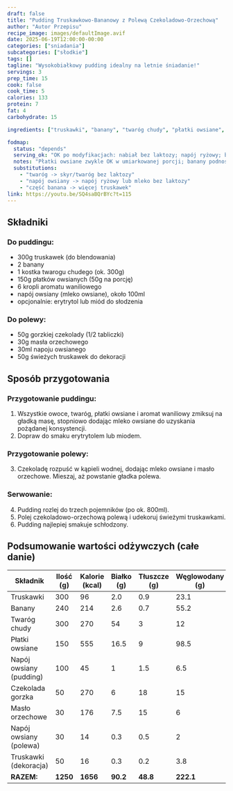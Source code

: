 ```yaml
---
draft: false
title: "Pudding Truskawkowo-Bananowy z Polewą Czekoladowo-Orzechową"
author: "Autor Przepisu"
recipe_image: images/defaultImage.avif
date: 2025-06-19T12:00:00-00:00
categories: ["sniadania"]
subcategories: ["słodkie"]
tags: []
tagline: "Wysokobiałkowy pudding idealny na letnie śniadanie!"
servings: 3
prep_time: 15
cook: false
cook_time: 5
calories: 133
protein: 7
fat: 4
carbohydrate: 15

ingredients: ["truskawki", "banany", "twaróg chudy", "płatki owsiane", "napój owsiany", "miód", "czekolada gorzka", "masło orzechowe"]

fodmap:
  status: "depends"
  serving_ok: "OK po modyfikacjach: nabiał bez laktozy; napój ryżowy; banan ≤ 1/2 na porcję"
  notes: "Płatki owsiane zwykle OK w umiarkowanej porcji; banany podnoszą FODMAP przy większej ilości. Twaróg wymaga wersji bez laktozy; unikaj napoju owsianego."
  substitutions:
    - "twaróg -> skyr/twaróg bez laktozy"
    - "napój owsiany -> napój ryżowy lub mleko bez laktozy"
    - "część banana -> więcej truskawek"
link: https://youtu.be/SQ4saBQrBYc?t=115
---
```


## Składniki
### Do puddingu:
- 300g truskawek (do blendowania)
- 2 banany
- 1 kostka twarogu chudego (ok. 300g)
- 150g płatków owsianych (50g na porcję)
- 6 kropli aromatu waniliowego
- napój owsiany (mleko owsiane), około 100ml
- opcjonalnie: erytrytol lub miód do słodzenia

### Do polewy:
- 50g gorzkiej czekolady (1/2 tabliczki)
- 30g masła orzechowego
- 30ml napoju owsianego
- 50g świeżych truskawek do dekoracji

## Sposób przygotowania
### Przygotowanie puddingu:
1. Wszystkie owoce, twaróg, płatki owsiane i aromat waniliowy zmiksuj na gładką masę, stopniowo dodając mleko owsiane do uzyskania pożądanej konsystencji. 
2. Dopraw do smaku erytrytolem lub miodem.

### Przygotowanie polewy:
3. Czekoladę rozpuść w kąpieli wodnej, dodając mleko owsiane i masło orzechowe. Mieszaj, aż powstanie gładka polewa.

### Serwowanie:
4. Pudding rozlej do trzech pojemników (po ok. 800ml). 
5. Polej czekoladowo-orzechową polewą i udekoruj świeżymi truskawkami.
6. Pudding najlepiej smakuje schłodzony.

## Podsumowanie wartości odżywczych (całe danie)

| Składnik                | Ilość (g) | Kalorie (kcal) | Białko (g) | Tłuszcze (g) | Węglowodany (g) |
|-------------------------|-----------|----------------|------------|--------------|-----------------|
| Truskawki               | 300       | 96             | 2.0        | 0.9          | 23.1            |
| Banany                  | 240       | 214            | 2.6        | 0.7          | 55.2            |
| Twaróg chudy            | 300       | 270            | 54         | 3            | 12              |
| Płatki owsiane          | 150       | 555            | 16.5       | 9            | 98.5            |
| Napój owsiany (pudding) | 100       | 45             | 1          | 1.5          | 6.5             |
| Czekolada gorzka        | 50        | 270            | 6          | 18           | 15              |
| Masło orzechowe         | 30        | 176            | 7.5        | 15           | 6               |
| Napój owsiany (polewa)  | 30        | 14             | 0.3        | 0.5          | 2               |
| Truskawki (dekoracja)   | 50        | 16             | 0.3        | 0.2          | 3.8             |
| **RAZEM:**              | **1250**  | **1656**       | **90.2**   | **48.8**     | **222.1**       |
